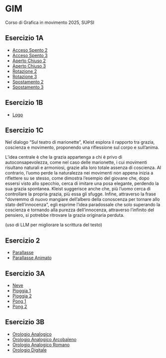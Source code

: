 # GIM
Corso di Grafica in movimento 2025, SUPSI   


## Esercizio 1A

- [Acceso Spento 2](https://alicebaggi.github.io/GIM/Esercizio_1A/acceso_spento_2.html)
- [Acceso Spento 3](https://alicebaggi.github.io/GIM/Esercizio_1A/acceso_spento_3.html)
- [Aperto Chiuso 2](https://alicebaggi.github.io/GIM/Esercizio_1A/aperto_chiuso_2.html)
- [Aperto Chiuso 3](https://alicebaggi.github.io/GIM/Esercizio_1A/aperto_chiuso_3.html)
- [Rotazione 2](https://alicebaggi.github.io/GIM/Esercizio_1A/rotazione_2.html)
- [Rotazione 3](https://alicebaggi.github.io/GIM/Esercizio_1A/rotazione_3.html)
- [Spostamento 2](https://alicebaggi.github.io/GIM/Esercizio_1A/spostamento_2.html)
- [Spostamento 3](https://alicebaggi.github.io/GIM/Esercizio_1A/spostamento_3.html)

## Esercizio 1B
- [Logo](https://alicebaggi.github.io/GIM/Esercizio_1B/logo.html)

## Esercizio 1C
Nel dialogo “Sul teatro di marionette”, Kleist esplora il rapporto tra grazia, coscienza e movimento, proponendo una riflessione sul corpo e sull’anima. 

L’idea centrale è che la grazia appartenga a chi è privo di autoconsapevolezza, come nel caso delle marionette, i cui movimenti risultano naturali e armoniosi, grazie alla loro totale assenza di coscienza. Al contrario, l’uomo perde la naturalezza nei movimenti non appena inizia a riflettere su se stesso, come dimostra l’esempio del giovane che, dopo essersi visto allo specchio, cerca di imitare una posa elegante, perdendo la sua grazia spontanea. 
Kleist suggerisce anche che, più l’uomo cerca di controllare la propria grazia, più essa gli sfugge. 
Infine, attraverso la frase "dovremmo di nuovo mangiare dell’albero della conoscenza per tornare allo stato dell’innocenza", egli esprime l’idea paradossale che solo superando la coscienza e tornando alla purezza dell’innocenza, attraverso l’infinito del pensiero, si potrebbe ritrovare la grazia originaria perduta.

(uso di LLM per migliorare la scrittura del testo)

## Esercizio 2
- [Parallasse](https://alicebaggi.github.io/GIM/Esercizio_2/parallasse.html)
- [Parallasse Animato](https://alicebaggi.github.io/GIM/Esercizio_2/parallasse_animato.html)

## Esercizio 3A
- [Neve](https://alicebaggi.github.io/GIM/Esercizio_3A/neve/index.html)
- [Pioggia 1](https://alicebaggi.github.io/GIM/Esercizio_3A/pioggia_01/index.html)
- [Pioggia 2](https://alicebaggi.github.io/GIM/Esercizio_3A/pioggia_02/index.html)
- [Pong 1](https://alicebaggi.github.io/GIM/Esercizio_3A/pong_01/index.html)
- [Pong 2](https://alicebaggi.github.io/GIM/Esercizio_3A/pong_02/index.html)

## Esercizio 3B
- [Orologio Analogico](https://alicebaggi.github.io/GIM/Esercizio_3B/orologio_analogico/index.html)
- [Orologio Analogico Arcobaleno](https://alicebaggi.github.io/GIM/Esercizio_3B/orologio_analogico_arcobaleno/index.html)
- [Orologio Analogico Romano](https://alicebaggi.github.io/GIM/Esercizio_3B/orologio_analogico_romano/index.html)
- [Orologio Digitale](https://alicebaggi.github.io/GIM/Esercizio_3B/orologio_digitale/index.html)









